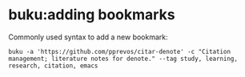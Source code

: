# buku:adding bookmarks

Commonly used syntax to add a new bookmark:

`buku -a 'https://github.com/pprevos/citar-denote' -c "Citation management; literature notes for denote." --tag study, learning, research, citation, emacs`

